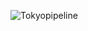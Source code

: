 ![Tokyopipeline](https://github.com/UdbhavSrivastava/Tokyo-Olympics-2020-DataPipeline/assets/118310067/5e6bbe29-8a2c-4b50-a74d-e76318189602)
